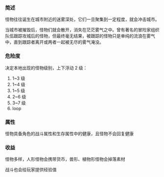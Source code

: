 ### 简述

怪物往往诞生在城市附近的迷雾深处，它们一旦聚集到一定程度，就会冲击城市。

当城市被摧毁后，怪物们就会散开，消失在茫茫雾气之中。曾有著名的冒险家组织队伍跟踪攻城后的怪物，但最终毫无结果，被跟踪的怪物只是单纯的流浪在雾气中，直到跟踪者离开或两者一起被无尽的雾气淹没。

### 危险度

决定本地出现的怪物级别，上下浮动 2 级：

1. 1~3 级
2. 1~4 级
3. 1~5 级
4. 2~6 级
5. 3~7 级
6. loop

### 属性

怪物具备角色的战斗属性和生存属性中的健康，且怪物不会回复健康

### 收益

怪物多样，人形怪物会携带货币，兽形、植物形怪物会掉落素材

战斗也会给玩家提供经验值